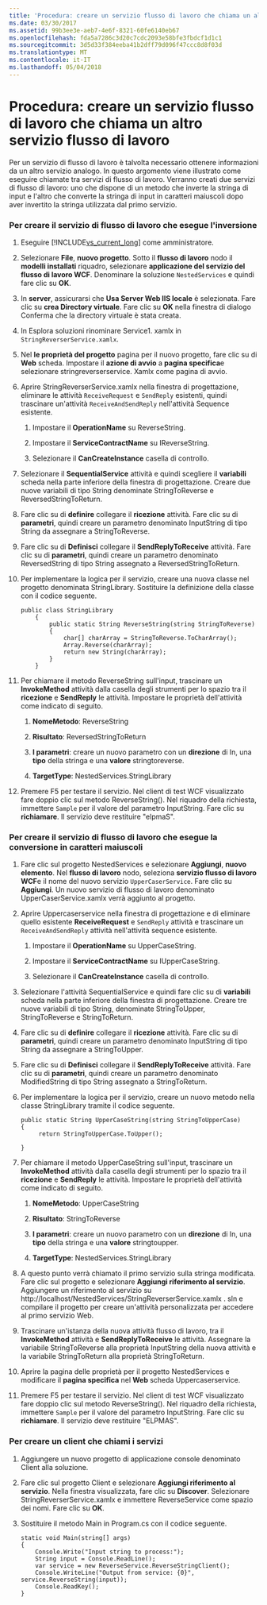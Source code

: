 ```yaml
---
title: 'Procedura: creare un servizio flusso di lavoro che chiama un altro servizio flusso di lavoro'
ms.date: 03/30/2017
ms.assetid: 99b3ee3e-aeb7-4e6f-8321-60fe6140eb67
ms.openlocfilehash: fda5a7286c3d20c7cdc2093e58bfe3fbdcf1d1c1
ms.sourcegitcommit: 3d5d33f384eeba41b2dff79d096f47ccc8d8f03d
ms.translationtype: MT
ms.contentlocale: it-IT
ms.lasthandoff: 05/04/2018
---
```

# <a name="how-to-create-a-workflow-service-that-calls-another-workflow-service"></a>Procedura: creare un servizio flusso di lavoro che chiama un altro servizio flusso di lavoro
Per un servizio di flusso di lavoro è talvolta necessario ottenere informazioni da un altro servizio analogo.  In questo argomento viene illustrato come eseguire chiamate tra servizi di flusso di lavoro. Verranno creati due servizi di flusso di lavoro: uno che dispone di un metodo che inverte la stringa di input e l'altro che converte la stringa di input in caratteri maiuscoli dopo aver invertito la stringa utilizzata dal primo servizio.  
  
### <a name="to-create-the-reverser-workflow-service"></a>Per creare il servizio di flusso di lavoro che esegue l'inversione  
  
1.  Eseguire [!INCLUDE[vs_current_long](../../../../includes/vs-current-long-md.md)] come amministratore.  
  
2.  Selezionare **File**, **nuovo progetto**. Sotto il **flusso di lavoro** nodo il **modelli installati** riquadro, selezionare **applicazione del servizio del flusso di lavoro WCF**. Denominare la soluzione `NestedServices` e quindi fare clic su **OK**.  
  
3.  In **server**, assicurarsi che **Usa Server Web IIS locale** è selezionata. Fare clic su **crea Directory virtuale**. Fare clic su **OK** nella finestra di dialogo Conferma che la directory virtuale è stata creata.  
  
4.  In Esplora soluzioni rinominare Service1. xamlx in `StringReverserService.xamlx`.  
  
5.  Nel **le proprietà del progetto** pagina per il nuovo progetto, fare clic su di **Web** scheda. Impostare il **azione di avvio** a **pagina specifica**e selezionare stringreverserservice. Xamlx come pagina di avvio.  
  
6.  Aprire StringReverserService.xamlx nella finestra di progettazione, eliminare le attività `ReceiveRequest` e `SendReply` esistenti, quindi trascinare un'attività `ReceiveAndSendReply` nell'attività Sequence esistente.  
  
    1.  Impostare il **OperationName** su ReverseString.  
  
    2.  Impostare il **ServiceContractName** su IReverseString.  
  
    3.  Selezionare il **CanCreateInstance** casella di controllo.  
  
7.  Selezionare il **SequentialService** attività e quindi scegliere il **variabili** scheda nella parte inferiore della finestra di progettazione. Creare due nuove variabili di tipo String denominate StringToReverse e ReversedStringToReturn.  
  
8.  Fare clic su di **definire** collegare il **ricezione** attività. Fare clic su di **parametri**, quindi creare un parametro denominato InputString di tipo String da assegnare a StringToReverse.  
  
9. Fare clic su di **Definisci** collegare il **SendReplyToReceive** attività. Fare clic su di **parametri**, quindi creare un parametro denominato ReversedString di tipo String assegnato a ReversedStringToReturn.  
  
10. Per implementare la logica per il servizio, creare una nuova classe nel progetto denominata StringLibrary.  Sostituire la definizione della classe con il codice seguente.  
  
    ```  
    public class StringLibrary  
        {  
            public static String ReverseString(string StringToReverse)  
            {  
                char[] charArray = StringToReverse.ToCharArray();  
                Array.Reverse(charArray);  
                return new String(charArray);  
            }  
        }  
    ```  
  
11. Per chiamare il metodo ReverseString sull'input, trascinare un **InvokeMethod** attività dalla casella degli strumenti per lo spazio tra il **ricezione** e **SendReply** le attività. Impostare le proprietà dell'attività come indicato di seguito.  
  
    1.  **NomeMetodo**: ReverseString  
  
    2.  **Risultato**: ReversedStringToReturn  
  
    3.  **I parametri**: creare un nuovo parametro con un **direzione** di In, una **tipo** della stringa e una **valore** stringtoreverse.  
  
    4.  **TargetType**: NestedServices.StringLibrary  
  
12. Premere F5 per testare il servizio. Nel client di test WCF visualizzato fare doppio clic sul metodo ReverseString(). Nel riquadro della richiesta, immettere `Sample` per il valore del parametro InputString. Fare clic su **richiamare**. Il servizio deve restituire "elpmaS".  
  
### <a name="to-create-the-uppercaser-workflow-service"></a>Per creare il servizio di flusso di lavoro che esegue la conversione in caratteri maiuscoli  
  
1.  Fare clic sul progetto NestedServices e selezionare **Aggiungi**, **nuovo elemento**. Nel **flusso di lavoro** nodo, seleziona **servizio flusso di lavoro WCF**e il nome del nuovo servizio `UpperCaserService`. Fare clic su **Aggiungi**. Un nuovo servizio di flusso di lavoro denominato UpperCaserService.xamlx verrà aggiunto al progetto.  
  
2.  Aprire Uppercaserservice nella finestra di progettazione e di eliminare quello esistente **ReceiveRequest** e `SendReply` attività e trascinare un `ReceiveAndSendReply` attività nell'attività sequence esistente.  
  
    1.  Impostare il **OperationName** su UpperCaseString.  
  
    2.  Impostare il **ServiceContractName** su IUpperCaseString.  
  
    3.  Selezionare il **CanCreateInstance** casella di controllo.  
  
3.  Selezionare l'attività SequentialService e quindi fare clic su di **variabili** scheda nella parte inferiore della finestra di progettazione. Creare tre nuove variabili di tipo String, denominate StringToUpper, StringToReverse e StringToReturn.  
  
4.  Fare clic su di **definire** collegare il **ricezione** attività. Fare clic su di **parametri**, quindi creare un parametro denominato InputString di tipo String da assegnare a StringToUpper.  
  
5.  Fare clic su di **Definisci** collegare il **SendReplyToReceive** attività. Fare clic su di **parametri**, quindi creare un parametro denominato ModifiedString di tipo String assegnato a StringToReturn.  
  
6.  Per implementare la logica per il servizio, creare un nuovo metodo nella classe StringLibrary tramite il codice seguente.  
  
    ```  
    public static String UpperCaseString(string StringToUpperCase)  
    {  
         return StringToUpperCase.ToUpper();  
  
    }  
    ```  
  
7.  Per chiamare il metodo UpperCaseString sull'input, trascinare un **InvokeMethod** attività dalla casella degli strumenti per lo spazio tra il **ricezione** e **SendReply** le attività. Impostare le proprietà dell'attività come indicato di seguito.  
  
    1.  **NomeMetodo**: UpperCaseString  
  
    2.  **Risultato**: StringToReverse  
  
    3.  **I parametri**: creare un nuovo parametro con un **direzione** di In, una **tipo** della stringa e una **valore** stringtoupper.  
  
    4.  **TargetType**: NestedServices.StringLibrary  
  
8.  A questo punto verrà chiamato il primo servizio sulla stringa modificata. Fare clic sul progetto e selezionare **Aggiungi riferimento al servizio**. Aggiungere un riferimento al servizio su http://localhost/NestedServices/StringReverserService.xamlx . sln e compilare il progetto per creare un'attività personalizzata per accedere al primo servizio Web.  
  
9. Trascinare un'istanza della nuova attività flusso di lavoro, tra il **InvokeMethod** attività e **SendReplyToReceive** le attività. Assegnare la variabile StringToReverse alla proprietà InputString della nuova attività e la variabile StringToReturn alla proprietà StringToReturn.  
  
10. Aprire la pagina delle proprietà per il progetto NestedServices e modificare il **pagina specifica** nel **Web** scheda Uppercaserservice.  
  
11. Premere F5 per testare il servizio. Nel client di test WCF visualizzato fare doppio clic sul metodo ReverseString(). Nel riquadro della richiesta, immettere `Sample` per il valore del parametro InputString. Fare clic su **richiamare**. Il servizio deve restituire "ELPMAS".  
  
### <a name="to-create-a-client-to-call-the-services"></a>Per creare un client che chiami i servizi  
  
1.  Aggiungere un nuovo progetto di applicazione console denominato Client alla soluzione.  
  
2.  Fare clic sul progetto Client e selezionare **Aggiungi riferimento al servizio**. Nella finestra visualizzata, fare clic su **Discover**. Selezionare StringReverserService.xamlx e immettere ReverseService come spazio dei nomi.  Fare clic su **OK**.  
  
3.  Sostituire il metodo Main in Program.cs con il codice seguente.  
  
    ```  
    static void Main(string[] args)  
    {  
        Console.Write("Input string to process:");  
        String input = Console.ReadLine();  
        var service = new ReverseService.ReverseStringClient();  
        Console.WriteLine("Output from service: {0}", service.ReverseString(input));  
        Console.ReadKey();  
    }  
    ```
